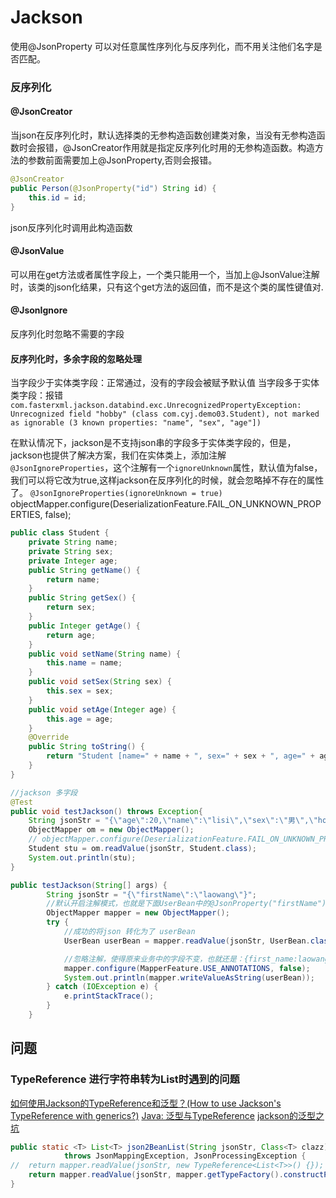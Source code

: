 # Jackson
<!-- @author DHJT 2020-05-09 -->

使用@JsonProperty 可以对任意属性序列化与反序列化，而不用关注他们名字是否匹配。

### 反序列化

#### @JsonCreator
当json在反序列化时，默认选择类的无参构造函数创建类对象，当没有无参构造函数时会报错，@JsonCreator作用就是指定反序列化时用的无参构造函数。构造方法的参数前面需要加上@JsonProperty,否则会报错。
```java
@JsonCreator
public Person(@JsonProperty("id") String id) {
    this.id = id;
}
```
json反序列化时调用此构造函数

#### @JsonValue
可以用在get方法或者属性字段上，一个类只能用一个，当加上@JsonValue注解时，该类的json化结果，只有这个get方法的返回值，而不是这个类的属性键值对.


#### @JsonIgnore
反序列化时忽略不需要的字段

#### 反序列化时，多余字段的忽略处理
当字段少于实体类字段：正常通过，没有的字段会被赋予默认值
当字段多于实体类字段：报错`com.fasterxml.jackson.databind.exc.UnrecognizedPropertyException: Unrecognized field "hobby" (class com.cyj.demo03.Student), not marked as ignorable (3 known properties: "name", "sex", "age"])`

在默认情况下，jackson是不支持json串的字段多于实体类字段的，但是，jackson也提供了解决方案，我们在实体类上，添加注解`@JsonIgnoreProperties`，这个注解有一个`ignoreUnknown`属性，默认值为false，我们可以将它改为true,这样jackson在反序列化的时候，就会忽略掉不存在的属性了。
`@JsonIgnoreProperties(ignoreUnknown = true)`
objectMapper.configure(DeserializationFeature.FAIL_ON_UNKNOWN_PROPERTIES, false);

```java
public class Student {
    private String name;
    private String sex;
    private Integer age;
    public String getName() {
        return name;
    }
    public String getSex() {
        return sex;
    }
    public Integer getAge() {
        return age;
    }
    public void setName(String name) {
        this.name = name;
    }
    public void setSex(String sex) {
        this.sex = sex;
    }
    public void setAge(Integer age) {
        this.age = age;
    }
    @Override
    public String toString() {
        return "Student [name=" + name + ", sex=" + sex + ", age=" + age + "]";
    }
}

//jackson 多字段
@Test
public void testJackson() throws Exception{
    String jsonStr = "{\"age\":20,\"name\":\"lisi\",\"sex\":\"男\",\"hobby\":\"basketball\"}";
    ObjectMapper om = new ObjectMapper();
    // objectMapper.configure(DeserializationFeature.FAIL_ON_UNKNOWN_PROPERTIES, false);
    Student stu = om.readValue(jsonStr, Student.class);
    System.out.println(stu);
}

public testJackson(String[] args) {
        String jsonStr = "{\"firstName\":\"laowang\"}";
        //默认开启注解模式，也就是下面UserBean中的@JsonProperty("firstName")是起效果的
        ObjectMapper mapper = new ObjectMapper();
        try {
            //成功的将json 转化为了 userBean
            UserBean userBean = mapper.readValue(jsonStr, UserBean.class);

            //忽略注解，使得原来业务中的字段不变，也就还是：{first_name:laowang}，如果不设置，则返回{firstName:laowang}
            mapper.configure(MapperFeature.USE_ANNOTATIONS, false);
            System.out.println(mapper.writeValueAsString(userBean));
        } catch (IOException e) {
            e.printStackTrace();
        }
    }
```

## 问题

### TypeReference 进行字符串转为List时遇到的问题
[如何使用Jackson的TypeReference和泛型？(How to use Jackson&#39;s TypeReference with generics?)](https://www.it1352.com/788119.html)
[Java: 泛型与TypeReference](https://segmentfault.com/q/1010000019170109)
[jackson的泛型之坑](https://blog.csdn.net/cy921107/article/details/94559190)
```java
public static <T> List<T> json2BeanList(String jsonStr, Class<T> clazz)
            throws JsonMappingException, JsonProcessingException {
//  return mapper.readValue(jsonStr, new TypeReference<List<T>>() {});
    return mapper.readValue(jsonStr, mapper.getTypeFactory().constructParametricType(List.class, clazz));
}
```